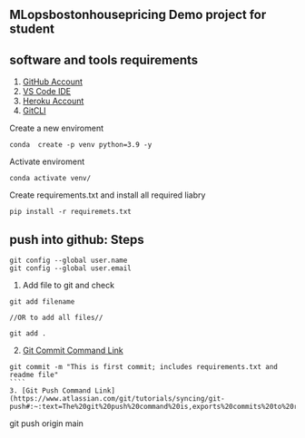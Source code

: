 ## MLopsbostonhousepricing Demo project for student

## software and tools requirements 

1. [GitHub Account](https://github.com) 
2. [VS Code IDE](https://code.visualstudio.com/)
3. [Heroku Account](https://heroku.com)
4. [GitCLI](https://git-scm.com/downloads)

Create a new enviroment
`````````
conda  create -p venv python=3.9 -y
`````````

Activate enviroment
``````
conda activate venv/
````````````

Create requirements.txt and install all required liabry
``````
pip install -r requiremets.txt
```````

## push into github: Steps
``````
git config --global user.name
git config --global user.email
``````
1. Add file to git and check
``````
git add filename 

//OR to add all files//

git add .
``````
2. [Git Commit Command Link](https://www.atlassian.com/git/tutorials/saving-changes/git-commit)
`````
git commit -m "This is first commit; includes requirements.txt and readme file"
````
3. [Git Push Command Link](https://www.atlassian.com/git/tutorials/syncing/git-push#:~:text=The%20git%20push%20command%20is,exports%20commits%20to%20remote%20branches.)
```````
git push origin main 
```````